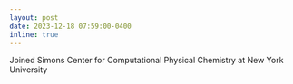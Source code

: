 ```yaml
---
layout: post
date: 2023-12-18 07:59:00-0400
inline: true
---
```


Joined Simons Center for Computational Physical Chemistry at New York University
